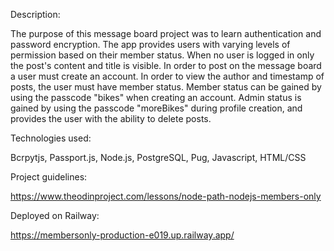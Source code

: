 Description: 

The purpose of this message board project was to learn authentication and password encryption. The app provides users with varying levels of permission based on their member status. When no user is logged in only the post's content and title is visible. In order to post on the message board a user must create an account. In order to view the author and timestamp of posts, the user must have member status. Member status can be gained by using the passcode "bikes" when creating an account. Admin status is gained by using the passcode "moreBikes" during profile creation, and provides the user with the ability to delete posts. 

Technologies used: 

Bcrpytjs,
Passport.js,
Node.js,
PostgreSQL,
Pug,
Javascript,
HTML/CSS

Project guidelines:

https://www.theodinproject.com/lessons/node-path-nodejs-members-only

Deployed on Railway:

https://membersonly-production-e019.up.railway.app/
